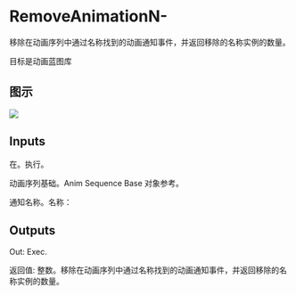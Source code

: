 # RemoveAnimationN-

移除在动画序列中通过名称找到的动画通知事件，并返回移除的名称实例的数量。

目标是动画蓝图库

## 图示

![]($-20221218-17523288.png)

## Inputs

在。执行。

动画序列基础。Anim Sequence Base 对象参考。

通知名称。名称：  

## Outputs

Out: Exec.

返回值: 整数。移除在动画序列中通过名称找到的动画通知事件，并返回移除的名称实例的数量。
